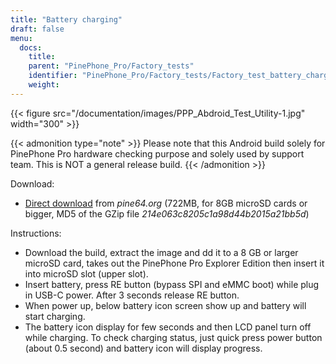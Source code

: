 ```yaml
---
title: "Battery charging"
draft: false
menu:
  docs:
    title:
    parent: "PinePhone_Pro/Factory_tests"
    identifier: "PinePhone_Pro/Factory_tests/Factory_test_battery_charging"
    weight: 
---
```


{{< figure src="/documentation/images/PPP_Abdroid_Test_Utility-1.jpg" width="300" >}}

{{< admonition type="note" >}}
Please note that this Android build solely for PinePhone Pro hardware checking purpose and solely used by support team. This is NOT a general release build.
{{< /admonition >}}

Download:

* [Direct download](https://files.pine64.org/os/PinePhonePro/pinephone_pro_dd_android9_QC_Test_SDboot_20220215-8GB.img.gz) from _pine64.org_ (722MB, for 8GB microSD cards or bigger, MD5 of the GZip file _214e063c8205c1a98d44b2015a21bb5d_)

Instructions:

* Download the build, extract the image and dd it to a 8 GB or larger microSD card, takes out the PinePhone Pro Explorer Edition then insert it into microSD slot (upper slot).
* Insert battery, press RE button (bypass SPI and eMMC boot)  while plug in USB-C power. After 3 seconds release RE button.
* When power up, below battery icon screen show up and battery will start charging.
* The battery icon display for few seconds and then LCD panel turn off while charging. To check charging status, just quick press power button (about 0.5 second) and battery icon will display progress.
